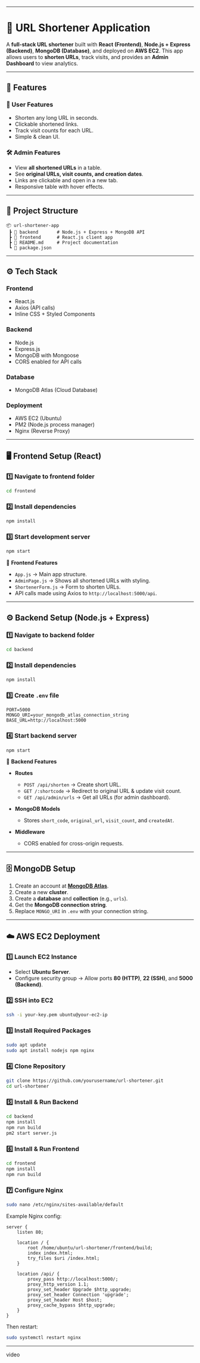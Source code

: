 
---

# 📌 URL Shortener Application

A **full-stack URL shortener** built with **React (Frontend)**, **Node.js + Express (Backend)**, **MongoDB (Database)**, and deployed on **AWS EC2**.
This app allows users to **shorten URLs**, track visits, and provides an **Admin Dashboard** to view analytics.

---

## 🚀 Features

### 🔗 User Features

* Shorten any long URL in seconds.
* Clickable shortened links.
* Track visit counts for each URL.
* Simple & clean UI.

### 🛠 Admin Features

* View **all shortened URLs** in a table.
* See **original URLs, visit counts, and creation dates**.
* Links are clickable and open in a new tab.
* Responsive table with hover effects.

---

## 📂 Project Structure

```
📦 url-shortener-app
 ┣ 📂 backend       # Node.js + Express + MongoDB API
 ┣ 📂 frontend      # React.js client app
 ┣ 📜 README.md     # Project documentation
 ┗ 📜 package.json
```

---

## ⚙️ Tech Stack

### **Frontend**

* React.js
* Axios (API calls)
* Inline CSS + Styled Components

### **Backend**

* Node.js
* Express.js
* MongoDB with Mongoose
* CORS enabled for API calls

### **Database**

* MongoDB Atlas (Cloud Database)

### **Deployment**

* AWS EC2 (Ubuntu)
* PM2 (Node.js process manager)
* Nginx (Reverse Proxy)

---

## 🖥 Frontend Setup (React)

### 1️⃣ Navigate to frontend folder

```bash
cd frontend
```

### 2️⃣ Install dependencies

```bash
npm install
```

### 3️⃣ Start development server

```bash
npm start
```

📌 **Frontend Features**

* `App.js` → Main app structure.
* `AdminPage.js` → Shows all shortened URLs with styling.
* `ShortenerForm.js` → Form to shorten URLs.
* API calls made using Axios to `http://localhost:5000/api`.

---

## ⚙️ Backend Setup (Node.js + Express)

### 1️⃣ Navigate to backend folder

```bash
cd backend
```

### 2️⃣ Install dependencies

```bash
npm install
```

### 3️⃣ Create `.env` file

```env
PORT=5000
MONGO_URI=your_mongodb_atlas_connection_string
BASE_URL=http://localhost:5000
```

### 4️⃣ Start backend server

```bash
npm start
```

📌 **Backend Features**

* **Routes**

  * `POST /api/shorten` → Create short URL.
  * `GET /:shortcode` → Redirect to original URL & update visit count.
  * `GET /api/admin/urls` → Get all URLs (for admin dashboard).
* **MongoDB Models**

  * Stores `short_code`, `original_url`, `visit_count`, and `createdAt`.
* **Middleware**

  * CORS enabled for cross-origin requests.

---

## 🗄 MongoDB Setup

1. Create an account at **[MongoDB Atlas](https://www.mongodb.com/cloud/atlas)**.
2. Create a new **cluster**.
3. Create a **database** and **collection** (e.g., `urls`).
4. Get the **MongoDB connection string**.
5. Replace `MONGO_URI` in `.env` with your connection string.

---

## ☁️ AWS EC2 Deployment

### **1️⃣ Launch EC2 Instance**

* Select **Ubuntu Server**.
* Configure security group → Allow ports **80 (HTTP)**, **22 (SSH)**, and **5000 (Backend)**.

### **2️⃣ SSH into EC2**

```bash
ssh -i your-key.pem ubuntu@your-ec2-ip
```

### **3️⃣ Install Required Packages**

```bash
sudo apt update
sudo apt install nodejs npm nginx
```

### **4️⃣ Clone Repository**

```bash
git clone https://github.com/yourusername/url-shortener.git
cd url-shortener
```

### **5️⃣ Install & Run Backend**

```bash
cd backend
npm install
npm run build
pm2 start server.js
```

### **6️⃣ Install & Run Frontend**

```bash
cd frontend
npm install
npm run build
```

### **7️⃣ Configure Nginx**

```bash
sudo nano /etc/nginx/sites-available/default
```

Example Nginx config:

```nginx
server {
    listen 80;

    location / {
        root /home/ubuntu/url-shortener/frontend/build;
        index index.html;
        try_files $uri /index.html;
    }

    location /api/ {
        proxy_pass http://localhost:5000/;
        proxy_http_version 1.1;
        proxy_set_header Upgrade $http_upgrade;
        proxy_set_header Connection 'upgrade';
        proxy_set_header Host $host;
        proxy_cache_bypass $http_upgrade;
    }
}
```

Then restart:

```bash
sudo systemctl restart nginx
```

---
video

